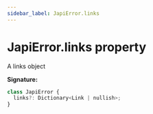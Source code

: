 ```yaml
---
sidebar_label: JapiError.links
---
```


# JapiError.links property

A links object

**Signature:**

```typescript
class JapiError {
  links?: Dictionary<Link | nullish>;
}
```
